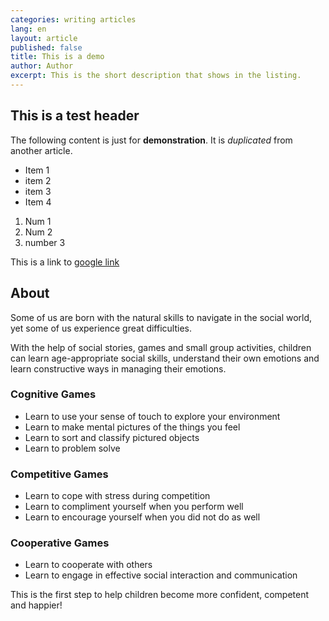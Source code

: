 ```yaml
---
categories: writing articles
lang: en
layout: article
published: false
title: This is a demo
author: Author
excerpt: This is the short description that shows in the listing.
---
```


## This is a test header
The following content is just for **demonstration**. It is _duplicated_ from another article.

- Item 1
- item 2
- item 3
- Item 4

1. Num 1
2. Num 2
3. number 3

This is a link to [google link](http://www.google.com)


## About
Some of us are born with the natural skills to navigate in the social world, yet some of us experience great difficulties.

With the help of social stories, games and small group activities, children can learn age-appropriate social skills, understand their own emotions and learn constructive ways in managing their emotions.

### Cognitive Games
* Learn to use your sense of touch to explore your environment
* Learn to make mental pictures of the things you feel
* Learn to sort and classify pictured objects
* Learn to problem solve

### Competitive Games
* Learn to cope with stress during competition
* Learn to compliment yourself when you perform well
* Learn to encourage yourself when you did not do as well

### Cooperative Games
* Learn to cooperate with others
* Learn to engage in effective social interaction and communication

This is the first step to help children become more confident, competent and happier!